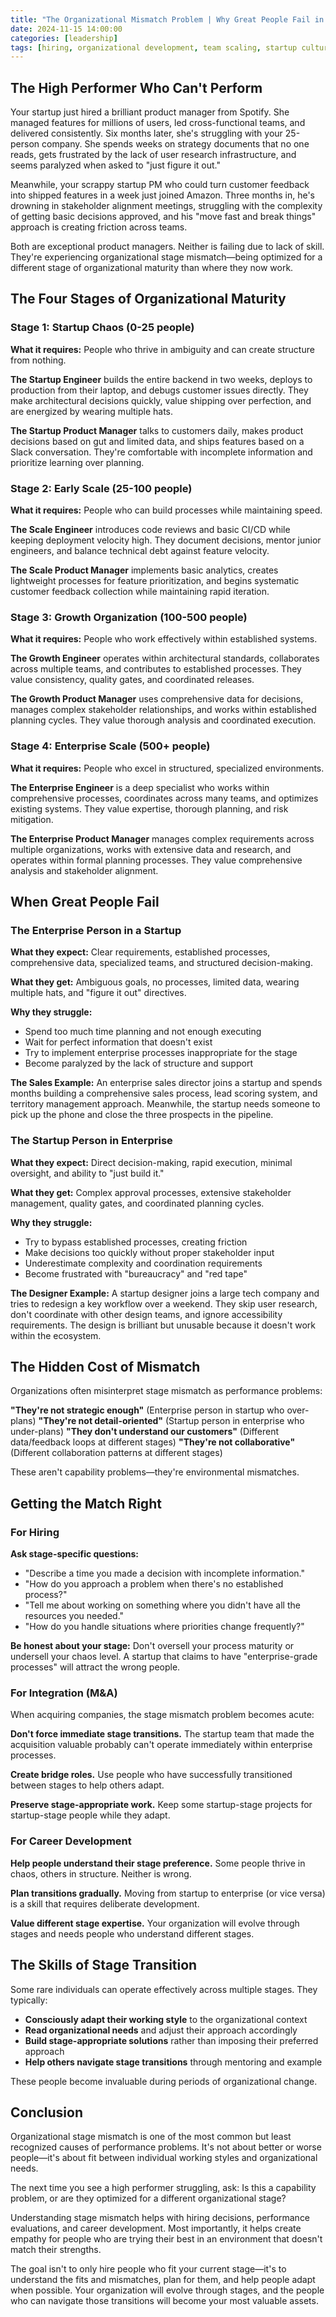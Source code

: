 ```yaml
---
title: "The Organizational Mismatch Problem | Why Great People Fail in the Wrong Stage"
date: 2024-11-15 14:00:00
categories: [leadership]
tags: [hiring, organizational development, team scaling, startup culture, enterprise culture]
---
```


## The High Performer Who Can't Perform

Your startup just hired a brilliant product manager from Spotify. She managed features for millions of users, led cross-functional teams, and delivered consistently. Six months later, she's struggling with your 25-person company. She spends weeks on strategy documents that no one reads, gets frustrated by the lack of user research infrastructure, and seems paralyzed when asked to "just figure it out."

Meanwhile, your scrappy startup PM who could turn customer feedback into shipped features in a week just joined Amazon. Three months in, he's drowning in stakeholder alignment meetings, struggling with the complexity of getting basic decisions approved, and his "move fast and break things" approach is creating friction across teams.

Both are exceptional product managers. Neither is failing due to lack of skill. They're experiencing organizational stage mismatch—being optimized for a different stage of organizational maturity than where they now work.

## The Four Stages of Organizational Maturity

### Stage 1: Startup Chaos (0-25 people)
**What it requires:** People who thrive in ambiguity and can create structure from nothing.

**The Startup Engineer** builds the entire backend in two weeks, deploys to production from their laptop, and debugs customer issues directly. They make architectural decisions quickly, value shipping over perfection, and are energized by wearing multiple hats.

**The Startup Product Manager** talks to customers daily, makes product decisions based on gut and limited data, and ships features based on a Slack conversation. They're comfortable with incomplete information and prioritize learning over planning.

### Stage 2: Early Scale (25-100 people)
**What it requires:** People who can build processes while maintaining speed.

**The Scale Engineer** introduces code reviews and basic CI/CD while keeping deployment velocity high. They document decisions, mentor junior engineers, and balance technical debt against feature velocity.

**The Scale Product Manager** implements basic analytics, creates lightweight processes for feature prioritization, and begins systematic customer feedback collection while maintaining rapid iteration.

### Stage 3: Growth Organization (100-500 people)
**What it requires:** People who work effectively within established systems.

**The Growth Engineer** operates within architectural standards, collaborates across multiple teams, and contributes to established processes. They value consistency, quality gates, and coordinated releases.

**The Growth Product Manager** uses comprehensive data for decisions, manages complex stakeholder relationships, and works within established planning cycles. They value thorough analysis and coordinated execution.

### Stage 4: Enterprise Scale (500+ people)
**What it requires:** People who excel in structured, specialized environments.

**The Enterprise Engineer** is a deep specialist who works within comprehensive processes, coordinates across many teams, and optimizes existing systems. They value expertise, thorough planning, and risk mitigation.

**The Enterprise Product Manager** manages complex requirements across multiple organizations, works with extensive data and research, and operates within formal planning processes. They value comprehensive analysis and stakeholder alignment.

## When Great People Fail

### The Enterprise Person in a Startup

**What they expect:** Clear requirements, established processes, comprehensive data, specialized teams, and structured decision-making.

**What they get:** Ambiguous goals, no processes, limited data, wearing multiple hats, and "figure it out" directives.

**Why they struggle:**
- Spend too much time planning and not enough executing
- Wait for perfect information that doesn't exist
- Try to implement enterprise processes inappropriate for the stage
- Become paralyzed by the lack of structure and support

**The Sales Example:** An enterprise sales director joins a startup and spends months building a comprehensive sales process, lead scoring system, and territory management approach. Meanwhile, the startup needs someone to pick up the phone and close the three prospects in the pipeline.

### The Startup Person in Enterprise

**What they expect:** Direct decision-making, rapid execution, minimal oversight, and ability to "just build it."

**What they get:** Complex approval processes, extensive stakeholder management, quality gates, and coordinated planning cycles.

**Why they struggle:**
- Try to bypass established processes, creating friction
- Make decisions too quickly without proper stakeholder input
- Underestimate complexity and coordination requirements
- Become frustrated with "bureaucracy" and "red tape"

**The Designer Example:** A startup designer joins a large tech company and tries to redesign a key workflow over a weekend. They skip user research, don't coordinate with other design teams, and ignore accessibility requirements. The design is brilliant but unusable because it doesn't work within the ecosystem.

## The Hidden Cost of Mismatch

Organizations often misinterpret stage mismatch as performance problems:

**"They're not strategic enough"** (Enterprise person in startup who over-plans)
**"They're not detail-oriented"** (Startup person in enterprise who under-plans)
**"They don't understand our customers"** (Different data/feedback loops at different stages)
**"They're not collaborative"** (Different collaboration patterns at different stages)

These aren't capability problems—they're environmental mismatches.

## Getting the Match Right

### For Hiring

**Ask stage-specific questions:**
- "Describe a time you made a decision with incomplete information."
- "How do you approach a problem when there's no established process?"
- "Tell me about working on something where you didn't have all the resources you needed."
- "How do you handle situations where priorities change frequently?"

**Be honest about your stage:**
Don't oversell your process maturity or undersell your chaos level. A startup that claims to have "enterprise-grade processes" will attract the wrong people.

### For Integration (M&A)

When acquiring companies, the stage mismatch problem becomes acute:

**Don't force immediate stage transitions.** The startup team that made the acquisition valuable probably can't operate immediately within enterprise processes.

**Create bridge roles.** Use people who have successfully transitioned between stages to help others adapt.

**Preserve stage-appropriate work.** Keep some startup-stage projects for startup-stage people while they adapt.

### For Career Development

**Help people understand their stage preference.** Some people thrive in chaos, others in structure. Neither is wrong.

**Plan transitions gradually.** Moving from startup to enterprise (or vice versa) is a skill that requires deliberate development.

**Value different stage expertise.** Your organization will evolve through stages and needs people who understand different stages.

## The Skills of Stage Transition

Some rare individuals can operate effectively across multiple stages. They typically:

- **Consciously adapt their working style** to the organizational context
- **Read organizational needs** and adjust their approach accordingly
- **Build stage-appropriate solutions** rather than imposing their preferred approach
- **Help others navigate stage transitions** through mentoring and example

These people become invaluable during periods of organizational change.

## Conclusion

Organizational stage mismatch is one of the most common but least recognized causes of performance problems. It's not about better or worse people—it's about fit between individual working styles and organizational needs.

The next time you see a high performer struggling, ask: Is this a capability problem, or are they optimized for a different organizational stage?

Understanding stage mismatch helps with hiring decisions, performance evaluations, and career development. Most importantly, it helps create empathy for people who are trying their best in an environment that doesn't match their strengths.

The goal isn't to only hire people who fit your current stage—it's to understand the fits and mismatches, plan for them, and help people adapt when possible. Your organization will evolve through stages, and the people who can navigate those transitions will become your most valuable assets.